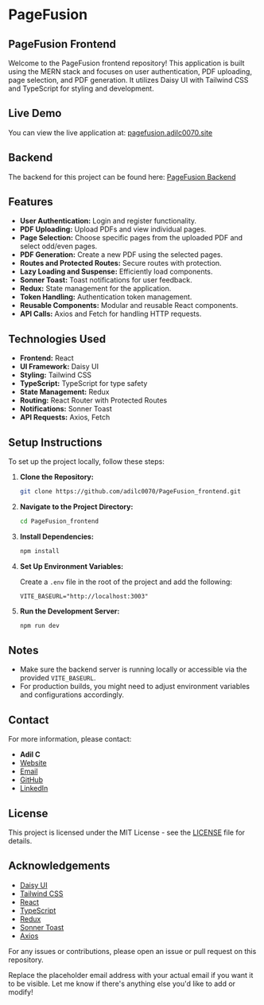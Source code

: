 # PageFusion
## PageFusion Frontend

Welcome to the PageFusion frontend repository! This application is built using the MERN stack and focuses on user authentication, PDF uploading, page selection, and PDF generation. It utilizes Daisy UI with Tailwind CSS and TypeScript for styling and development.

## Live Demo

You can view the live application at: [pagefusion.adilc0070.site](https://pagefusion.adilc0070.site)

## Backend

The backend for this project can be found here: [PageFusion Backend](https://github.com/adilc0070/PageFusion_backend)

## Features

- **User Authentication:** Login and register functionality.
- **PDF Uploading:** Upload PDFs and view individual pages.
- **Page Selection:** Choose specific pages from the uploaded PDF and select odd/even pages.
- **PDF Generation:** Create a new PDF using the selected pages.
- **Routes and Protected Routes:** Secure routes with protection.
- **Lazy Loading and Suspense:** Efficiently load components.
- **Sonner Toast:** Toast notifications for user feedback.
- **Redux:** State management for the application.
- **Token Handling:** Authentication token management.
- **Reusable Components:** Modular and reusable React components.
- **API Calls:** Axios and Fetch for handling HTTP requests.

## Technologies Used

- **Frontend:** React
- **UI Framework:** Daisy UI
- **Styling:** Tailwind CSS
- **TypeScript:** TypeScript for type safety
- **State Management:** Redux
- **Routing:** React Router with Protected Routes
- **Notifications:** Sonner Toast
- **API Requests:** Axios, Fetch

## Setup Instructions

To set up the project locally, follow these steps:

1. **Clone the Repository:**

   ```bash
   git clone https://github.com/adilc0070/PageFusion_frontend.git
   ```

2. **Navigate to the Project Directory:**

   ```bash
   cd PageFusion_frontend
   ```

3. **Install Dependencies:**

   ```bash
   npm install
   ```

4. **Set Up Environment Variables:**

   Create a `.env` file in the root of the project and add the following:

   ```env
   VITE_BASEURL="http://localhost:3003"
   ```

5. **Run the Development Server:**

   ```bash
   npm run dev
   ```

## Notes

- Make sure the backend server is running locally or accessible via the provided `VITE_BASEURL`.
- For production builds, you might need to adjust environment variables and configurations accordingly.

## Contact

For more information, please contact:

- **Adil C**
- [Website](https://pagefusion.adilc0070.site)
- [Email](mailto:adil@example.com)
- [GitHub](https://github.com/adilc0070)
- [LinkedIn](https://www.linkedin.com/in/adilc0070)

## License

This project is licensed under the MIT License - see the [LICENSE](LICENSE) file for details.

## Acknowledgements

- [Daisy UI](https://daisyui.com/)
- [Tailwind CSS](https://tailwindcss.com/)
- [React](https://reactjs.org/)
- [TypeScript](https://www.typescriptlang.org/)
- [Redux](https://redux.js.org/)
- [Sonner Toast](https://sonner.toast.dev/)
- [Axios](https://axios-http.com/)

For any issues or contributions, please open an issue or pull request on this repository.

Replace the placeholder email address with your actual email if you want it to be visible. Let me know if there's anything else you'd like to add or modify!